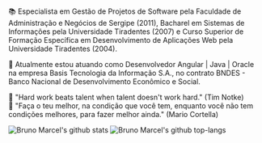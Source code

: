 📚 Especialista em Gestão de Projetos de Software pela Faculdade de Administração e Negócios de Sergipe (2011), Bacharel em Sistemas de Informações pela Universidade Tiradentes (2007) e Curso Superior de Formação Específica em Desenvolvimento de Aplicações Web pela Universidade Tiradentes (2004).

💼 Atualmente estou atuando como Desenvolvedor Angular | Java | Oracle na empresa Basis Tecnologia da Informação S.A., no contrato BNDES - Banco Nacional de Desenvolvimento Econômico e Social.

💭 "Hard work beats talent when talent doesn't work hard." (Tim Notke)<br>
💭 "Faça o teu melhor, na condição que você tem, enquanto você não tem condições melhores, para fazer melhor ainda." (Mario Cortella)

![Bruno Marcel's github stats](https://github-readme-stats.vercel.app/api?username=bmnsouza&show_icons=true&theme=dracula)
![Bruno Marcel's github top-langs](https://github-readme-stats.vercel.app/api/top-langs/?username=bmnsouza&layout=compact&theme=dracula)
